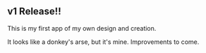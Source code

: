 ## v1 Release!!

This is my first app of my own design and creation.  

It looks like a donkey's arse, but it's mine.  Improvements to come.
